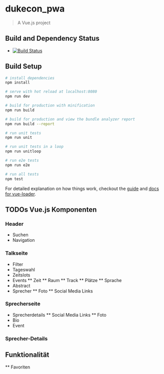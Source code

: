 # dukecon_pwa

> A Vue.js project

## Build and Dependency Status

* [![Build Status](https://travis-ci.org/dukecon/dukecon_pwa.svg?branch=master)](https://travis-ci.org/dukecon/dukecon_pwa)

## Build Setup

``` bash
# install dependencies
npm install

# serve with hot reload at localhost:8080
npm run dev

# build for production with minification
npm run build

# build for production and view the bundle analyzer report
npm run build --report

# run unit tests
npm run unit

# run unit tests in a loop
npm run unitloop

# run e2e tests
npm run e2e

# run all tests
npm test
```

For detailed explanation on how things work, checkout the [guide](http://vuejs-templates.github.io/webpack/) and [docs for vue-loader](http://vuejs.github.io/vue-loader).

## TODOs Vue.js Komponenten

### Header

* Suchen
* Navigation

### Talkseite

* Filter
* Tageswahl
* Zeitslots
* Events
** Zeit
** Raum
** Track
** Plätze
** Sprache
* Abstract
* Sprecher
** Foto
** Social Media Links

### Sprecherseite
* Sprecherdetails
** Social Media Links
** Foto
* Bio
* Event

### Sprecher-Details

## Funktionalität

** Favoriten

